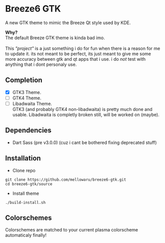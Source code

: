 # Breeze6 GTK
A new GTK theme to mimic the Breeze Qt style used by KDE.

**Why?** <br>
The default Breeze GTK theme is kinda bad imo. <br>
<br>
This *"project"* is a just something i do for fun when there is a reason for me to update it. its not meant to be perfect, its just meant to give me some more accuracy between gtk and qt apps that i use. i do *not* test with anything that i dont personaly use.


## Completion
- [x] GTK3 Theme.
- [ ] GTK4 Theme. 
- [ ] Libadwaita Theme. <br>
GTK3 (and probably GTK4 non-libadwaita) is pretty much done and usable. Libadwaita is completly broken still, will be worked on (maybe).

## Dependencies
- Dart Sass (pre v3.0.0) (cuz i cant be bothered fixing deprecated stuff)

## Installation
- Clone repo
```
git clone https://github.com/mellowaru/breeze6-gtk.git
cd breeze6-gtk/source
```

- Install theme <br>
```
./build-install.sh
```

## Colorschemes
Colorschemes are matched to your current plasma colorscheme automaticaly finally!
